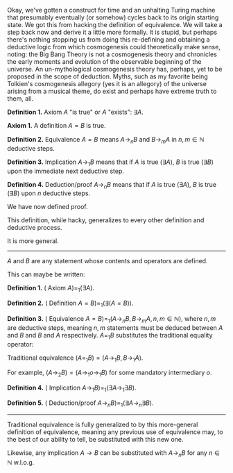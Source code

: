 Okay, we've gotten a construct for time and an unhalting Turing machine that presumably eventually (or somehow) cycles back to its origin starting state. We got this from hacking the definition of equivalence. We will take a step back now and derive it a little more formally. It is stupid, but perhaps there's nothing stopping us from doing this re-defining and obtaining a deductive logic from which cosmogenesis could theoretically make sense, noting: the Big Bang Theory is not a cosmogenesis theory and chronicles the early moments and evolution of the observable beginning of the universe. An un-mythological cosmogenesis theory has, perhaps, yet to be proposed in the scope of deduction. Myths, such as my favorite being Tolkien's cosmogenesis allegory (yes it is an allegory) of the universe arising from a musical theme, do exist and perhaps have extreme truth to them, all.

**Definition 1.** Axiom $A$ "is true" or $A$ "exists": $\exists A$.

**Axiom 1.** A definition $A = B$ is true. 

**Definition 2.** Equivalence $A = B$ means $A \rightarrow_n B$ and $B \rightarrow_m A$ in $n, m \in \mathbb{N}$ deductive steps.

**Definition 3.** Implication $A \rightarrow_1 B$ means that if $A$ is true ($\exists A$), $B$ is true ($\exists B$) upon the immediate next deductive step.

**Definition 4.** Deduction/proof $A \rightarrow_n B$ means that if $A$ is true ($\exists A$), $B$ is true ($\exists B$) upon $n$ deductive steps.

We have now defined proof.

This definition, while hacky, generalizes to every other definition and deductive process.

It is more general.

---

$A$ and $B$ are any statement whose contents and operators are defined.

This can maybe be written:

**Definition 1.** $($ Axiom  $A ) =_1 (\exists A)$.

**Definition 2.** $($ Definition $A = B) =_1 (\exists (A = B))$. 

**Definition 3.** $($ Equivalence $A = B) =_1 (A \rightarrow_n B, B \rightarrow_m A, n, m \in \mathbb{N})$, where $n, m$ are deductive steps, meaning $n, m$ statements must be deduced between $A$ and $B$ and $B$ and $A$ respectively. $A =_1 B$ substitutes the traditional equality operator:

Traditional equivalence $(A =_1 B) = (A \rightarrow_1 B, B \rightarrow_1 A)$.

For example, $(A \rightarrow_2 B) = (A \rightarrow_1 o \rightarrow_1 B)$ for some mandatory intermediary $o$.

**Definition 4.** $($ Implication $A \rightarrow_1 B) =_1 (\exists A \rightarrow_1 \exists B)$.

**Definition 5.** $($ Deduction/proof $A \rightarrow_n B) =_1 (\exists A \rightarrow_n \exists B)$.

---

Traditional equivalence is fully generalized to by this more-general definition of equivalence, meaning any previous use of equivalence may, to the best of our ability to tell, be substituted with this new one.

Likewise, any implication $A \rightarrow B$ can be substituted with $A \rightarrow_n B$ for any $n \in \mathbb{N}$ w.l.o.g.

